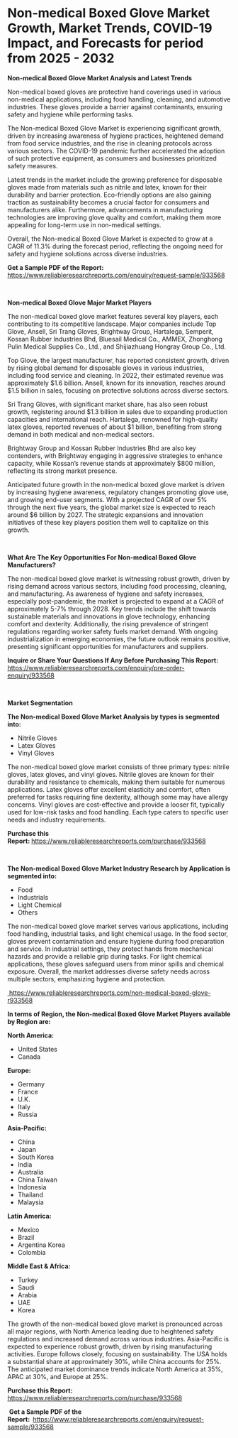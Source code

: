 <p><h1>Non-medical Boxed Glove Market Growth, Market Trends, COVID-19 Impact, and Forecasts for period from 2025 - 2032</h1></p><p><strong>Non-medical Boxed Glove Market Analysis and Latest Trends</strong></p>
<p><p>Non-medical boxed gloves are protective hand coverings used in various non-medical applications, including food handling, cleaning, and automotive industries. These gloves provide a barrier against contaminants, ensuring safety and hygiene while performing tasks.</p><p>The Non-medical Boxed Glove Market is experiencing significant growth, driven by increasing awareness of hygiene practices, heightened demand from food service industries, and the rise in cleaning protocols across various sectors. The COVID-19 pandemic further accelerated the adoption of such protective equipment, as consumers and businesses prioritized safety measures.</p><p>Latest trends in the market include the growing preference for disposable gloves made from materials such as nitrile and latex, known for their durability and barrier protection. Eco-friendly options are also gaining traction as sustainability becomes a crucial factor for consumers and manufacturers alike. Furthermore, advancements in manufacturing technologies are improving glove quality and comfort, making them more appealing for long-term use in non-medical settings.</p><p>Overall, the Non-medical Boxed Glove Market is expected to grow at a CAGR of 11.3% during the forecast period, reflecting the ongoing need for safety and hygiene solutions across diverse industries.</p></p>
<p><strong>Get a Sample PDF of the Report:&nbsp;</strong> <a href="https://www.reliableresearchreports.com/enquiry/request-sample/933568?utm_campaign=3060&utm_medium=2&utm_source=Github&utm_content=ia&utm_term=14042025&utm_id=non-medical-boxed-glove">https://www.reliableresearchreports.com/enquiry/request-sample/933568</a></p>
<p>&nbsp;</p>
<p><strong>Non-medical Boxed Glove Major Market Players</strong></p>
<p><p>The non-medical boxed glove market features several key players, each contributing to its competitive landscape. Major companies include Top Glove, Ansell, Sri Trang Gloves, Brightway Group, Hartalega, Semperit, Kossan Rubber Industries Bhd, Bluesail Medical Co., AMMEX, Zhonghong Pulin Medical Supplies Co., Ltd., and Shijiazhuang Hongray Group Co., Ltd. </p><p>Top Glove, the largest manufacturer, has reported consistent growth, driven by rising global demand for disposable gloves in various industries, including food service and cleaning. In 2022, their estimated revenue was approximately $1.6 billion. Ansell, known for its innovation, reaches around $1.5 billion in sales, focusing on protective solutions across diverse sectors. </p><p>Sri Trang Gloves, with significant market share, has also seen robust growth, registering around $1.3 billion in sales due to expanding production capacities and international reach. Hartalega, renowned for high-quality latex gloves, reported revenues of about $1 billion, benefiting from strong demand in both medical and non-medical sectors. </p><p>Brightway Group and Kossan Rubber Industries Bhd are also key contenders, with Brightway engaging in aggressive strategies to enhance capacity, while Kossan’s revenue stands at approximately $800 million, reflecting its strong market presence.</p><p>Anticipated future growth in the non-medical boxed glove market is driven by increasing hygiene awareness, regulatory changes promoting glove use, and growing end-user segments. With a projected CAGR of over 5% through the next five years, the global market size is expected to reach around $6 billion by 2027. The strategic expansions and innovation initiatives of these key players position them well to capitalize on this growth.</p></p>
<p>&nbsp;</p>
<p><strong>What Are The Key Opportunities For Non-medical Boxed Glove Manufacturers?</strong></p>
<p><p>The non-medical boxed glove market is witnessing robust growth, driven by rising demand across various sectors, including food processing, cleaning, and manufacturing. As awareness of hygiene and safety increases, especially post-pandemic, the market is projected to expand at a CAGR of approximately 5-7% through 2028. Key trends include the shift towards sustainable materials and innovations in glove technology, enhancing comfort and dexterity. Additionally, the rising prevalence of stringent regulations regarding worker safety fuels market demand. With ongoing industrialization in emerging economies, the future outlook remains positive, presenting significant opportunities for manufacturers and suppliers.</p></p>
<p><strong>Inquire or Share Your Questions If Any Before Purchasing This Report:</strong> <a href="https://www.reliableresearchreports.com/enquiry/pre-order-enquiry/933568?utm_campaign=3060&utm_medium=2&utm_source=Github&utm_content=ia&utm_term=14042025&utm_id=non-medical-boxed-glove">https://www.reliableresearchreports.com/enquiry/pre-order-enquiry/933568</a></p>
<p>&nbsp;</p>
<p><strong>Market Segmentation</strong></p>
<p><strong>The Non-medical Boxed Glove Market Analysis by types is segmented into:</strong></p>
<p><ul><li>Nitrile Gloves</li><li>Latex Gloves</li><li>Vinyl Gloves</li></ul></p>
<p><p>The non-medical boxed glove market consists of three primary types: nitrile gloves, latex gloves, and vinyl gloves. Nitrile gloves are known for their durability and resistance to chemicals, making them suitable for numerous applications. Latex gloves offer excellent elasticity and comfort, often preferred for tasks requiring fine dexterity, although some may have allergy concerns. Vinyl gloves are cost-effective and provide a looser fit, typically used for low-risk tasks and food handling. Each type caters to specific user needs and industry requirements.</p></p>
<p><strong>Purchase this Report:&nbsp;</strong><a href="https://www.reliableresearchreports.com/purchase/933568?utm_campaign=3060&utm_medium=2&utm_source=Github&utm_content=ia&utm_term=14042025&utm_id=non-medical-boxed-glove">https://www.reliableresearchreports.com/purchase/933568</a></p>
<p>&nbsp;</p>
<p><strong>The Non-medical Boxed Glove Market Industry Research by Application is segmented into:</strong></p>
<p><ul><li>Food</li><li>Industrials</li><li>Light Chemical</li><li>Others</li></ul></p>
<p><p>The non-medical boxed glove market serves various applications, including food handling, industrial tasks, and light chemical usage. In the food sector, gloves prevent contamination and ensure hygiene during food preparation and service. In industrial settings, they protect hands from mechanical hazards and provide a reliable grip during tasks. For light chemical applications, these gloves safeguard users from minor spills and chemical exposure. Overall, the market addresses diverse safety needs across multiple sectors, emphasizing hygiene and protection.</p></p>
<p><a href="https://www.reliableresearchreports.com/non-medical-boxed-glove-r933568?utm_campaign=3060&utm_medium=2&utm_source=Github&utm_content=ia&utm_term=14042025&utm_id=non-medical-boxed-glove">&nbsp;https://www.reliableresearchreports.com/non-medical-boxed-glove-r933568</a></p>
<p><strong>In terms of Region, the Non-medical Boxed Glove Market Players available by Region are:</strong></p>
<p>
    <p> <strong> North America: </strong>
        <ul>
            <li>United States</li>
            <li>Canada</li>
        </ul>
        </p> 
    <p> <strong> Europe: </strong>
        <ul>
            <li>Germany</li>
            <li>France</li>
            <li>U.K.</li>
            <li>Italy</li>
            <li>Russia</li>
        </ul>
        </p> 
    <p> <strong> Asia-Pacific: </strong>
        <ul>
            <li>China</li>
            <li>Japan</li>
            <li>South Korea</li>
            <li>India</li>
            <li>Australia</li>
            <li>China Taiwan</li>
            <li>Indonesia</li>
            <li>Thailand</li>
            <li>Malaysia</li>
        </ul>
        </p> 
    <p> <strong> Latin America: </strong>
        <ul>
            <li>Mexico</li>
            <li>Brazil</li>
            <li>Argentina Korea</li>
            <li>Colombia</li>
        </ul>
        </p> 
    <p> <strong> Middle East & Africa: </strong>
        <ul>
            <li>Turkey</li>
            <li>Saudi</li>
            <li>Arabia</li>
            <li>UAE</li>
            <li>Korea</li>
        </ul>
    </p>
    </p>
<p><p>The growth of the non-medical boxed glove market is pronounced across all major regions, with North America leading due to heightened safety regulations and increased demand across various industries. Asia-Pacific is expected to experience robust growth, driven by rising manufacturing activities. Europe follows closely, focusing on sustainability. The USA holds a substantial share at approximately 30%, while China accounts for 25%. The anticipated market dominance trends indicate North America at 35%, APAC at 30%, and Europe at 25%.</p></p>
<p><strong>Purchase this Report: </strong><a href="https://www.reliableresearchreports.com/purchase/933568?utm_campaign=3060&utm_medium=2&utm_source=Github&utm_content=ia&utm_term=14042025&utm_id=non-medical-boxed-glove">https://www.reliableresearchreports.com/purchase/933568</a></p>
<p>&nbsp;<strong>Get a Sample PDF of the Report:&nbsp;&nbsp;</strong><a href="https://www.reliableresearchreports.com/enquiry/request-sample/933568?utm_campaign=3060&utm_medium=2&utm_source=Github&utm_content=ia&utm_term=14042025&utm_id=non-medical-boxed-glove">https://www.reliableresearchreports.com/enquiry/request-sample/933568</a></p>
<p><strong></strong></p>
<p><p></p><p></p><p></p></p>
